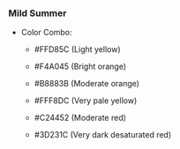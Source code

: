 ### Mild Summer

* Color Combo:
    - \#FFD85C (Light yellow)
    - \#F4A045 (Bright orange)
    - \#B8883B (Moderate orange)

    - \#FFF8DC (Very pale yellow)
    - \#C24452 (Moderate red)
    - \#3D231C (Very dark desaturated red)